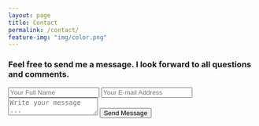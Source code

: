 ```yaml
---
layout: page
title: Contact
permalink: /contact/
feature-img: "img/color.png"
---
```


### Feel free to send me a message. I look forward to all questions and comments.
<form action="https://getsimpleform.com/messages?form_api_token=8a2969a88d442fcec9e800a9629b59f7" method="post">
  <!-- the redirect_to is optional, the form will redirect to the referrer on submission -->
  <input type='hidden' name='redirect_to' value='http://odayian.github.io/thank-you/' />
  <input type='text' name='name' placeholder='Your Full Name' />
  <input type='email' name='email' placeholder='Your E-mail Address' />
  <textarea name='message' placeholder='Write your message ...'></textarea>
  <input type='submit' value='Send Message' />
</form>
